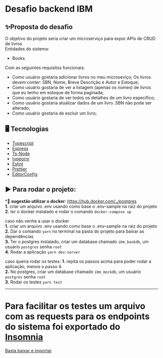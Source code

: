 # Desafio backend IBM

## ✨Proposta do desafio

O objetivo do projeto seria criar um microserviço para expor APIs de CRUD de livros<br />
Entidades do sistema:

- Books

Com as seguintes requisitos funcionais:

- Como usuário gostaria adicionar livros no meu microseviço; Os livros devem conter: SBN, Nome, Breve Descrição e Autor e Estoque;
- Como usuário gostaria de ver a listagem (apenas os nomes) de livros que eu tenho em estoque de forma paginada;
- Como usuário gostaria de ver todos os detalhes de um livro específico;
- Como usuário gostaria atualizar dados de um livro. SBN não pode ser alterado;
- Como usuário gostaria de excluir um livro;

## 🖥 Tecnologias

- [Typescript](https://github.com/microsoft/TypeScript)
- [Express](https://github.com/expressjs/express)
- [Ts-Node](https://github.com/TypeStrong/ts-node)
- [typeorm](https://github.com/typeorm/typeorm)
- [Eslint](https://github.com/eslint/eslint)
- [Prettier](https://github.com/prettier/prettier)
- [EditorConfig](https://github.com/editorconfig/editorconfig-vscode)

## ▶️ Para rodar o projeto:

\*🐋 **sugestão utilizar o docker**: https://hub.docker.com/_/postgres <br />
**1.** criar um arquivo .env usando como base o .env-sample na raiz do projeto<br />
**2.** ter o docker instalado e rodar o comando `docker-compose up`<br />

caso não venha a usar o docker<br />
**1.** criar um arquivo .env usando como base o .env-sample na raiz do projeto<br />
**2.** Dar o comando `yarn` no terminal na pasta do projeto para baixar as dependências<br />
**3.** Ter o postgres instalado, criar um database chamado `ibm_bookdb`, um usuário `postgres` senha `root`<br />
**4.** Rodar a aplicação `yarn dev:server`

caso queira rodar os testes:
**1.** repita os passos acima para poder rodar a aplicação, menos o passo 4.<br />
**2.** No postgres, criar um database chamado `ibm_mockdb`, um usuário `postgres` senha `root`<br />
**3.** Rodar os testes `yarn test`

---

# Para facilitar os testes um arquivo com as requests para os endpoints do sistema foi exportado do [Insomnia](https://insomnia.rest)

[Basta baixar e importar](https://raw.githubusercontent.com/danielbpc2/ibm-desafio-backend-library/main/Insomnia_Books.json)
